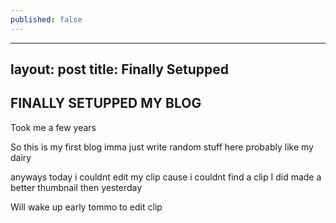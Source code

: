 ```yaml
---
published: false
---
```

---
layout: post
title: Finally Setupped
---

## FINALLY SETUPPED MY BLOG

Took me a few years

So this is my first blog imma just write random stuff here probably like my dairy

anyways today i couldnt edit my clip cause i couldnt find a clip
I did made a better thumbnail then yesterday

Will wake up early tommo to edit clip

